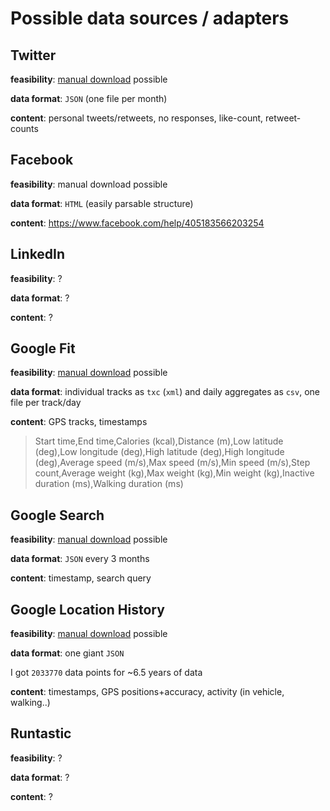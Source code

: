 # Possible data sources / adapters

## Twitter

**feasibility**: [manual download](https://twitter.com/settings/account) possible

**data format**: `JSON` (one file per month)

**content**: personal tweets/retweets, no responses, like-count, retweet-counts

## Facebook

**feasibility**: manual download possible

**data format**: `HTML` (easily parsable structure)

**content**: https://www.facebook.com/help/405183566203254

## LinkedIn

**feasibility**: ?

**data format**: ?

**content**: ?

## Google Fit

**feasibility**: [manual download](https://takeout.google.com/settings/takeout) possible

**data format**: individual tracks as `txc` (`xml`) and daily aggregates as `csv`, one file per track/day

**content**: GPS tracks, timestamps

> Start time,End time,Calories (kcal),Distance (m),Low latitude (deg),Low longitude (deg),High latitude (deg),High longitude (deg),Average speed (m/s),Max speed (m/s),Min speed (m/s),Step count,Average weight (kg),Max weight (kg),Min weight (kg),Inactive duration (ms),Walking duration (ms)

## Google Search

**feasibility**: [manual download](https://takeout.google.com/settings/takeout) possible

**data format**: `JSON` every 3 months

**content**: timestamp, search query

## Google Location History

**feasibility**: [manual download](https://takeout.google.com/settings/takeout) possible

**data format**: one giant `JSON`

I got `2033770` data points for ~6.5 years of data

**content**: timestamps, GPS positions+accuracy, activity (in vehicle, walking..)

## Runtastic

**feasibility**: ?

**data format**: ?

**content**: ?
